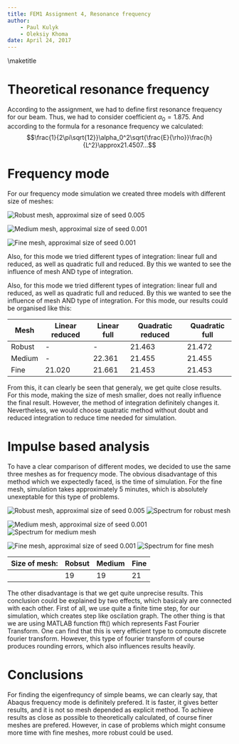 ```yaml
---
title: FEM1 Assignment 4, Resonance frequency
author:
    - Paul Kulyk
    - Oleksiy Khoma
date: April 24, 2017
---
```


\maketitle

# Theoretical resonance frequency

According to the assignment, we had to define first resonance frequency for our beam. Thus, we had to consider coefficient $\alpha_0=1.875.$
And according to the formula for a resonance frequency we calculated:
$$\frac{1}{2\pi\sqrt{12}}\alpha_0^2\sqrt{\frac{E}{\rho}}\frac{h}{L^2}\approx21.4507...$$

# Frequency mode

For our frequency mode simulation we created three models with different size of meshes:

![Robust mesh, approximal size of seed 0.005](Results/quad_full_robust_mesh.png)

![Medium mesh, approximal size of seed 0.001](Results/quad_full_medium_mesh.png)

![Fine mesh, approximal size of seed 0.001](Results\quad_full_fine_mesh.png)

Also, for this mode we tried different types of integration: linear full and reduced, as well as quadratic full and reduced.
By this we wanted to see the influence of mesh AND type of integration.

Also, for this mode we tried different types of integration: linear full and reduced, as well as quadratic full and reduced.
By this we wanted to see the influence of mesh AND type of integration.
For this mode, our results could be organised like this:

| Mesh                 | Linear reduced | Linear full | Quadratic reduced | Quadratic full |
|----------------------|----------------|-------------|-------------------|----------------|
| Robust               | -              | -           | 21.463            | 21.472         |
| Medium               | -              | 22.361      | 21.455            | 21.455         |
| Fine                 | 21.020         | 21.661      | 21.453            | 21.453         |

From this, it can clearly be seen that generaly, we get quite close results. For this mode, making the size of mesh smaller, does not really influence the final result.
However, the method of integration definitely changes it. Nevertheless, we would choose quatratic method without doubt and reduced integration to reduce time needed for simulation.


# Impulse based analysis

To  have a clear comparison of different modes, we decided to use the same three meshes as for frequency mode.
The obvious disadvantage of this method which we expectedly faced, is the time of simulation.
For the fine mesh, simulation takes approximately 5 minutes, which is absolutely unexeptable for this type of problems.

![Robust mesh, approximal size of seed 0.005](Results\explicit_linear_robust_mesh.png)    ![Spectrum for robust mesh](Results\explicit_linear_robust.jpg)

![Medium mesh, approximal size of seed 0.001](Results\explicit_linear_medium_mesh.png)     ![Spectrum for medium mesh](Results\explicit_linear_medium.jpg)

![Fine mesh, approximal size of seed 0.001](Results\explicit_linear_fine_mesh.png)      ![Spectrum for fine mesh](Results\explicit_linear_fine.jpg)


|Size of mesh:|Robsut|Medium|Fine|
|----|----|----|----|
| |19|19|21|

The other disadvantage is that we get quite unprecise results.
This conclusion could be explained by two effects, which basicaly are connected with each other. 
First of all, we use quite a finite time step, for our simulation, which creates step like oscilation graph. 
The other thing is that we are using MATLAB function fft() which represents Fast Fourier Transform. 
One can find that this is very efficient type to compute discrete fourier transform. 
However, this type of fourier transform of course produces rounding errors, which also influences results heavily.


# Conclusions

For finding the eigenfrequncy of simple beams, we can clearly say, that Abaqus frequency mode is definitely prefered.
It is faster, it gives better results, and it is not so mesh depended as explicit method.
To achieve results as close as possible to theoretically calculated, of course finer meshes are prefered.
However, in case of problems which might consume more time with fine meshes, more robust could be used.
